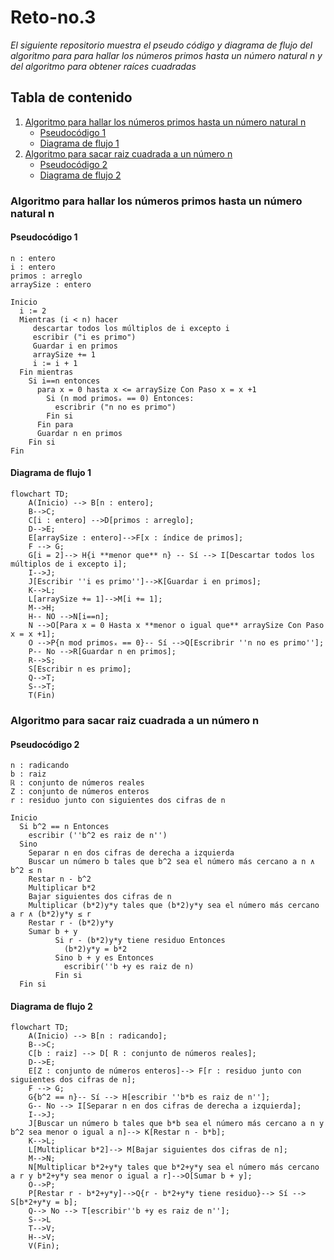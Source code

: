 # Reto-no.3
_El siguiente repositorio muestra el pseudo código y diagrama de flujo del algoritmo para para hallar los números primos hasta un número natural n y del algoritmo para obtener raíces cuadradas_
## Tabla de contenido
1. [Algoritmo para hallar los números primos hasta un número natural n](#algoritmo-para-hallar-los-números-primos-hasta-un-número-natural-n)
	- [Pseudocódigo 1](#pseudocódigo-1)
	- [Diagrama de flujo 1](#diagrama-de-flujo-1)
2. [Algoritmo para sacar raiz cuadrada a un número n](#algoritmo-para-sacar-raiz-cuadrada-a-un-número-n)
	- [Pseudocódigo 2](#pseudocódigo-2)
	- [Diagrama de flujo 2](#diagrama-de-flujo-2)

### Algoritmo para hallar los números primos hasta un número natural n
#### Pseudocódigo 1
```pseudocode
n : entero
i : entero
primos : arreglo
arraySize : entero

Inicio
  i := 2
  Mientras (i < n) hacer
     descartar todos los múltiplos de i excepto i
     escribir ("i es primo")
     Guardar i en primos
     arraySize += 1
     i := i + 1
  Fin mientras
    Si i==n entonces 
      para x = 0 hasta x <= arraySize Con Paso x = x +1
        Si (n mod primosₓ == 0) Entonces:
          escribrir ("n no es primo")
        Fin si
      Fin para
      Guardar n en primos
    Fin si
Fin
```
#### Diagrama de flujo 1
```mermaid
flowchart TD;
    A(Inicio) --> B[n : entero];
    B-->C;
    C[i : entero] -->D[primos : arreglo];
    D-->E;
    E[arraySize : entero]-->F[x : índice de primos];
    F --> G;
    G[i = 2]--> H{i **menor que** n} -- Sí --> I[Descartar todos los múltiplos de i excepto i];
    I-->J;
    J[Escribir ''i es primo'']-->K[Guardar i en primos];
    K-->L;
    L[arraySize += 1]-->M[i += 1];
    M-->H;
    H-- NO -->N[i==n];
    N -->O[Para x = 0 Hasta x **menor o igual que** arraySize Con Paso x = x +1];
    O -->P{n mod primosₓ == 0}-- Sí -->Q[Escribrir ''n no es primo''];
    P-- No -->R[Guardar n en primos];
    R-->S;
    S[Escribir n es primo];
    Q-->T;
    S-->T;
    T(Fin)
```
### Algoritmo para sacar raiz cuadrada a un número n
#### Pseudocódigo 2
```pseudocode
n : radicando
b : raiz
ℝ : conjunto de números reales
Z : conjunto de números enteros
r : residuo junto con siguientes dos cifras de n

Inicio
  Si b^2 == n Entonces
  	escribir (''b^2 es raiz de n'')
  Sino
  	Separar n en dos cifras de derecha a izquierda
  	Buscar un número b tales que b^2 sea el número más cercano a n ∧ b^2 ≤ n
  	Restar n - b^2
  	Multiplicar b*2
  	Bajar siguientes dos cifras de n
  	Multiplicar (b*2)y*y tales que (b*2)y*y sea el número más cercano a r ∧ (b*2)y*y ≤ r
  	Restar r - (b*2)y*y
	Sumar b + y
          Si r - (b*2)y*y tiene residuo Entonces
            (b*2)y*y = b*2
          Sino b + y es Entonces
            escribir(''b +y es raiz de n)
          Fin si
  Fin si           
```
#### Diagrama de flujo 2
```mermaid
flowchart TD;
    A(Inicio) --> B[n : radicando];
    B-->C;
    C[b : raiz] --> D[ R : conjunto de números reales];
    D-->E;
    E[Z : conjunto de números enteros]--> F[r : residuo junto con siguientes dos cifras de n];
    F --> G;
    G{b^2 == n}-- Sí --> H[escribir ''b*b es raiz de n''];
    G-- No --> I[Separar n en dos cifras de derecha a izquierda];
    I-->J;
    J[Buscar un número b tales que b*b sea el número más cercano a n y b^2 sea menor o igual a n]--> K[Restar n - b*b];
    K-->L;
    L[Multiplicar b*2]--> M[Bajar siguientes dos cifras de n];
    M-->N;
    N[Multiplicar b*2+y*y tales que b*2+y*y sea el número más cercano a r y b*2+y*y sea menor o igual a r]-->O[Sumar b + y];
    O-->P;
    P[Restar r - b*2+y*y]-->Q{r - b*2+y*y tiene residuo}--> Sí --> S[b*2+y*y = b];
    Q--> No --> T[escribir''b +y es raiz de n''];
    S-->L
    T-->V;
    H-->V;
    V(Fin);
```

